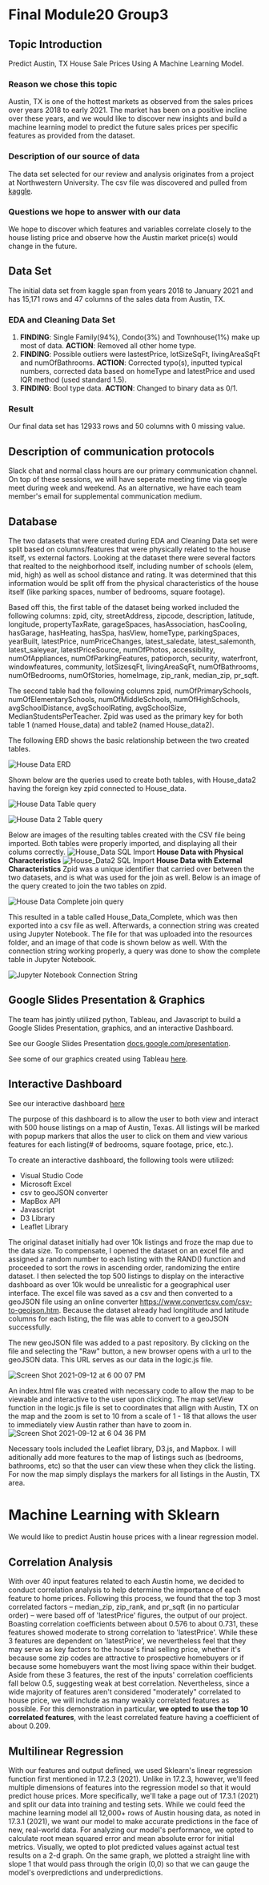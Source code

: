 # Final Module20 Group3

## Topic Introduction
Predict Austin, TX House Sale Prices Using A Machine Learning Model\.

### Reason we chose this topic
Austin, TX is one of the hottest markets as observed from the sales prices over years 2018 to early 2021. The market has been on a positive incline over these years, and we would like to discover new insights and build a machine learning model to predict the future sales prices per specific features as provided from the dataset.

### Description of our source of data 
The data set selected for our review and analysis originates from a project at Northwestern University. The csv file was discovered and pulled from [kaggle](https://www.kaggle.com/ericpierce/austinhousingprices)\.

### Questions we hope to answer with our data
We hope to discover which features and variables correlate closely to the house listing price and observe how the Austin market price(s) would change in the future\.

## Data Set
The initial data set from kaggle span from years 2018 to January 2021 and has 15,171 rows and 47 columns of the sales data from Austin, TX\.

### EDA and Cleaning Data Set
1. **FINDING**: Single Family(94%), Condo(3%) and Townhouse(1%) make up most of data. **ACTION**: Removed all other home type\.
2. **FINDING**: Possible outliers were lastestPrice, lotSizeSqFt, livingAreaSqFt and numOfBathrooms.  **ACTION**: Corrected typo(s), inputted typical numbers, corrected data based on homeType and latestPrice and used IQR method (used standard 1.5)\.
3. **FINDING**: Bool type data. **ACTION**: Changed to binary data as 0/1\.

### Result
Our final data set has 12933 rows and 50 columns with 0 missing value\.

## Description of communication protocols
Slack chat and normal class hours are our primary communication channel. On top of these sessions, we will have seperate meeting time via google meet during week and weekend\.
As an alternative, we have each team member's email for supplemental communication medium\.

## Database
The two datasets that were created during EDA and Cleaning Data set were split based on columns/features that were physically related to the house itself, vs external factors. 
Looking at the dataset there were several factors that realted to the neighborhood itself, including number of schools (elem, mid, high) as well as school distance and rating.
It was determined that this information would be split off from the physical characteristics of the house itself (like parking spaces, number of bedrooms, square footage).

Based off this, the first table of the dataset being worked included the following columns: zpid, city, streetAddress, zipcode, description, latitude, longitude, propertyTaxRate, garageSpaces, hasAssociation, hasCooling, hasGarage, hasHeating, hasSpa, hasView, homeType, parkingSpaces, yearBuilt, latestPrice, numPriceChanges, latest_saledate, latest_salemonth, latest_saleyear, latestPriceSource, numOfPhotos, accessibility, numOfAppliances, numOfParkingFeatures, patioporch, security, waterfront, windowfeatures, community, lotSizesqFt, livingAreaSqFt, numOfBathrooms, numOfBedrooms, numOfStories, homeImage, zip_rank, median_zip, pr_sqft. 

The second table had the following columns zpid, numOfPrimarySchools, numOfElementarySchools, numOfMiddleSchools, numOfHighSchools, avgSchoolDistance, avgSchoolRating, avgSchoolSize, MedianStudentsPerTeacher. Zpid was used as the primary key for both table 1 (named House_data) and table2 (named House_data2). 

The following ERD shows the basic relationship between the two created tables.

![House Data ERD](https://github.com/dianahandler/Final_Module20_Group3/blob/65bd50764d08f731ea126ed49849942c3ee12808/Resources/Housing%20Data%20ERD.png)

Shown below are the queries used to create both tables, with House_data2 having the foreign key zpid connected to House_data. 

![House Data Table query](https://github.com/dianahandler/Final_Module20_Group3/blob/ec20086b18caf302f1b12e9af6f93a2d0261d105/Resources/House%20Data%20table%20query.png)


![House Data 2 Table query](https://github.com/dianahandler/Final_Module20_Group3/blob/ec20086b18caf302f1b12e9af6f93a2d0261d105/Resources/House%20Data%202%20table%20query.png)

Below are images of the resulting tables created with the CSV file being imported. Both tables were properly imported, and displaying all their colums correctly.
![House_Data SQL Import](https://github.com/dianahandler/Final_Module20_Group3/blob/ec20086b18caf302f1b12e9af6f93a2d0261d105/Resources/House_Data%20SQL%20Import.png)
**House Data with Physical Characteristics**
![House_Data2 SQL Import](https://github.com/dianahandler/Final_Module20_Group3/blob/ec20086b18caf302f1b12e9af6f93a2d0261d105/Resources/House_Data2%20SQL%20Import.png)
**House Data with External Characteristics**
Zpid was a unique identifier that carried over between the two datasets, and is what was used for the join as well. Below is an image of
the query created to join the two tables on zpid.

![House Data Complete join query](https://github.com/dianahandler/Final_Module20_Group3/blob/ec20086b18caf302f1b12e9af6f93a2d0261d105/Resources/House%20Data%20Complete%20join%20query.png)

This resulted in a table called House_Data_Complete, which was then exported into a csv file as well. Afterwards, a connection string was
created using Jupyter Notebook. The file for that was uploaded into the resources folder, and an image of that code is shown below as well. With the connection string
working properly, a query was done to show the complete table in Jupyter Notebook.

![Jupyter Notebook Connection String](https://github.com/dianahandler/Final_Module20_Group3/blob/9eab711bd40e45dd7e57cef1d23ff3acc42f5076/Resources/Jupyter%20Notebook%20Connection%20String.png)

## Google Slides Presentation & Graphics
The team has jointly utilized python, Tableau, and Javascript to build a Google Slides Presentation, graphics, and an interactive Dashboard\.

See our Google Slides Presentation [docs.google.com/presentation](https://docs.google.com/presentation/d/1twBBLEhZZkmWahrWEjHUeVqPb6Sn0j-FQJ_6LjUNoQ8/edit?usp=sharing)\.

See some of our graphics created using Tableau [here](https://public.tableau.com/app/profile/cinthia.kim7065/viz/Final_Module20_Group3_Austin_Housing/Storyboard_1)\.

## Interactive Dashboard

See our interactive dashboard [here](https://dianahandler.github.io/final_dash/)

The purpose of this dashboard is to allow the user to both view and interact with 500 house listings on a map of Austin, Texas. All listings will be marked with popup markers that allos the user to click on them and view various features for each listing(# of bedrooms, square footage, price, etc.). 

To create an interactive dashboard, the following tools were utilized:
- Visual Studio Code
- Microsoft Excel
- csv to geoJSON converter
- MapBox API
- Javascript
- D3 Library
- Leaflet Library

The original dataset initially had over 10k listings and froze the map due to the data size. To compensate, I opened the dataset on an excel file and assigned a random number to each listing with the RAND() function and proceeded to sort the rows in ascending order, randomizing the entire dataset. I then selected the top 500 listings to display on the interactive dashboard as over 10k would be unrealistic for a geographical user interface. The excel file was saved as a csv and then converted to a geoJSON file using an online converter https://www.convertcsv.com/csv-to-geojson.htm. Because the dataset already had longititude and latitude columns for each listing, the file was able to convert to a geoJSON successfully. 

The new geoJSON file was added to a past repository. By clicking on the file and selecting the "Raw" button, a new browser opens with a url to the geoJSON data. This URL serves as our data in the logic.js file. 

![Screen Shot 2021-09-12 at 6 00 07 PM](https://user-images.githubusercontent.com/82029390/133004079-17ecc49c-5321-43cb-a0f5-c2be17f76ea4.png)

An index.html file was created with necessary code to allow the map to be viewable and interactive to the user upon clicking. The map setView function in the logic.js file is set to coordinates that allign with Austin, TX on the map and the zoom is set to 10 from a scale of 1 - 18 that allows the user to immediately view Austin rather than have to zoom in.
![Screen Shot 2021-09-12 at 6 04 36 PM](https://user-images.githubusercontent.com/82029390/133004201-5dd77a6a-646b-472e-aaad-fdfb80378745.png)

Necessary tools included the Leaflet library, D3.js, and Mapbox. I will aditionally add more features to the map of listings such as (bedrooms, bathrooms, etc) so that the user can view these when they click the listing. For now the map simply displays the markers for all listings in the Austin, TX area.

# Machine Learning with Sklearn
We would like to predict Austin house prices with a linear regression model.

## Correlation Analysis
With over 40 input features related to each Austin home, we decided to conduct correlation analysis to help determine the importance of each feature to home prices. Following this process, we found that the top 3 most correlated factors – median_zip, zip_rank, and pr_sqft (in no particular order) – were based off of 'latestPrice' figures, the output of our project. Boasting correlation coefficients between about 0.576 to about 0.731, these features showed moderate to strong correlation to 'latestPrice'. While these 3 features are dependent on 'latestPrice', we nevertheless feel that they may serve as key factors to the house's final selling price, whether it's because some zip codes are attractive to prospective homebuyers or if because some homebuyers want the most living space within their budget. Aside from these 3 features, the rest of the inputs' correlation coefficients fall below 0.5, suggesting weak at best correlation. Nevertheless, since a wide majority of features aren't considered "moderately" correlated to house price, we will include as many weakly correlated features as possible. For this demonstration in particular, **we opted to use the top 10 correlated features**, with the least correlated feature having a coefficient of about 0.209.

## Multilinear Regression
With our features and output defined, we used Sklearn's linear regression function first mentioned in 17.2.3 (2021). Unlike in 17.2.3, however, we'll feed multiple dimensions of features into the regression model so that it would predict house prices. More specifically, we'll take a page out of 17.3.1 (2021) and split our data into training and testing sets. While we could feed the machine learning model all 12,000+ rows of Austin housing data, as noted in 17.3.1 (2021), we want our model to make accurate predictions in the face of new, real-world data. For analyzing our model's performance, we opted to calculate root mean squared error and mean absolute error for initial metrics. Visually, we opted to plot predicted values against actual test results on a 2-d graph. On the same graph, we plotted a straight line with slope 1 that would pass through the origin (0,0) so that we can gauge the model's overpredictions and underpredictions. 


